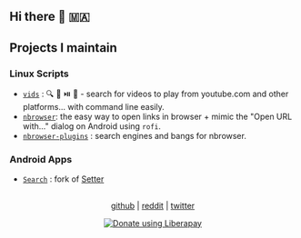 ## Hi there 👋 🇲🇦


## Projects I maintain
### Linux Scripts
- [`vids`](https://github.com/MyOS-ArchLinux/vids) : 🔍 🔘 ⏯️ 🔁 - search for videos to play from youtube.com and other platforms... with command line easily.
- [`nbrowser`](https://github.com/MyOS-ArchLinux/nbrowser): the easy way to open links in browser + mimic the "Open URL with..." dialog on Android using `rofi`.
- [`nbrowser-plugins`](https://github.com/community-plugins/nbrowser-plugins) : search engines and bangs for nbrowser.

### Android Apps
- [`Search`](https://github.com/MyOS-Android/my.android.search) : fork of [Setter](https://github.com/scubajeff/Setter)


## 
<p align="center">
	<a href="https://github.com/odnar-dev">github</a> | 
	<a href="https://old.reddit.com/user/odnar-dev/">reddit</a> | 
	<a href="https://twitter.com/OddOdnar">twitter</a>

</p>

<p align="center">
	<a href="https://liberapay.com/odnar/donate"><img alt="Donate using Liberapay" src="https://liberapay.com/assets/widgets/donate.svg"></a>
</p>
